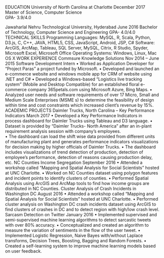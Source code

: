 EDUCATION
University of North Carolina at Charlotte							                 December 2017
Master of Science, Computer Science  
GPA- 3.9/4.0

Jawaharlal Nehru Technological University, Hyderabad	                         		                       	            June 2016
Bachelor of Technology, Computer Science and Engineering 
GPA- 4.0/4.0
TECHNICAL SKILLS
Programming Languages: MySQL, R, Scala, Python, D3.js, C, C++, JAVA, HTML5, CSS, JavaScript, Android, JSP, C#
Software: ArcGIS, ArcMap, Tableau, SQL Server, MySQL, Citrix, R Studio, Spyder, Microsoft Excel, Microsoft Office
Operating Systems: Windows, Linux, Mac OS X 
WORK EXPERIENCE
Commsure Knowledge Solutions	Nov 2014 – June 2015
Software Development Intern
•	Worked as Application Developer for “Project Paras” a project funded by Microsoft.
•	Developed and launched an e-commerce website and  windows mobile app for CRM of website using .NET and C#
•	Developed a Windows-based “Logistics live tracking system” (Mobile and Desktop Compatible) for an established floral e-commerce company 365petals.com using Microsoft Azure, Bing Maps.
•	Analyzed user needs and software requirements of over 17 Micro, Small and Medium Scale Enterprises (MSME s) to determine the feasibility of design within time and cost constraints which increased client’s revenue by 15%.
ACADEMIC PROJECTS
Daimler Trucks, North Carolina – Key Performance Indicators	March 2017
•	Developed a Key Performance Indicators in process dashboard for Daimler Trucks using Tableau and D3 language.
•	Dataset is provided by “Daimler Trucks- North America” after an in-plant requirement analysis session with company’s employees.  
•	The dashboard can load the shift wise data provided from different units of manufacturing plant and generates performance indicators visualizations for decision making by higher officials of Daimler Trucks.
•	The dashboard includes visualizations of trend detection of production, detection of employee’s performance, detection of reasons causing production delay, etc.
NC Counties Income Segregation 	September 2016
•	Attended a workshop called “Mapping and Spatial Analysis for Social Scientists” hosted at UNC Charlotte.
•	Worked on NC Counties dataset using polygon features and incident points to identify clusters of counties.
•	Performed Spatial Analysis using ArcGIS and ArcMap tools to find how income groups are distributed in NC Counties. 
Cluster Analysis of Crash Incidents in Washington DC	August 2016
•	Attended a workshop called “Mapping and Spatial Analysis for Social Scientists” hosted at UNC Charlotte.
•	Performed cluster analysis on Washington DC crash incidents dataset using ArcGIS to find clusters of crashes in DC and to detect region with high/low crash level.
Sarcasm Detection on Twitter 	January 2016
•	Implemented supervised and semi-supervised machine learning algorithms to detect sarcastic tweets with over 80% accuracy.
•	Conceptualized and created an algorithm to measure the variation of sentiments in the flow of the user tweet.
•	Implemented Logistic Regression, Naive Bayes with/without Laplace transforms, Decision Trees, Boosting, Bagging and Random Forests.
•	Created a self-learning system to improve machine learning models based on user feedback.
